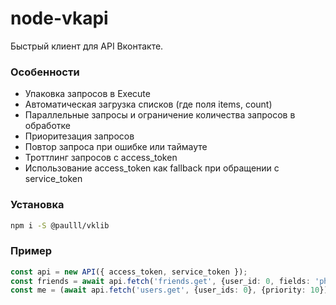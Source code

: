 # node-vkapi
Быстрый клиент для API Вконтакте.

### Особенности

- Упаковка запросов в Execute
- Автоматическая загрузка списков (где поля items, count)
- Параллельные запросы и ограничение количества запросов в обработке
- Приоритезация запросов
- Повтор запроса при ошибке или таймауте
- Троттлинг запросов с access_token
- Использование access_token как fallback при обращении с service_token

### Установка
```bash
npm i -S @paulll/vklib
```

### Пример

```typescript
const api = new API({ access_token, service_token });
const friends = await api.fetch('friends.get', {user_id: 0, fields: 'photo_max'});
const me = (await api.fetch('users.get', {user_ids: 0}, {priority: 10}))[0];
```
